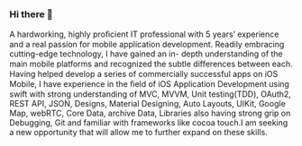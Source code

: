 ### Hi there 👋


A hardworking, highly proﬁcient IT professional with 5 years’ experience and a real passion for mobile application development. Readily embracing cutting-edge technology, I have gained an in- depth understanding of the main mobile platforms and recognized the subtle diﬀerences between each. Having helped develop a series of commercially successful apps on iOS Mobile, I have experience in the ﬁeld of iOS Application Development using swift with strong understanding of MVC, MVVM, Unit testing(TDD), OAuth2, REST API, JSON, Designs, Material Designing, Auto Layouts, UIKit, Google Map, webRTC, Core Data, archive Data, Libraries also having strong grip on Debugging, Git and familiar with frameworks like cocoa touch.I am seeking a new opportunity that will allow me to further expand on these skills.
